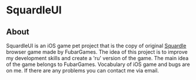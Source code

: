 # SquardleUI

## About
SquardleUI is an iOS game pet project that is the copy of original [Squardle](https://fubargames.se/squardle/) browser game made by FubarGames. 
The idea of this project is to improve my development skills and create a 'ru' version of the game. 
The main idea of the game belongs to FubarGames. Vocabulary of iOS game and bugs are on me. If there are any problems you can contact me via email.
